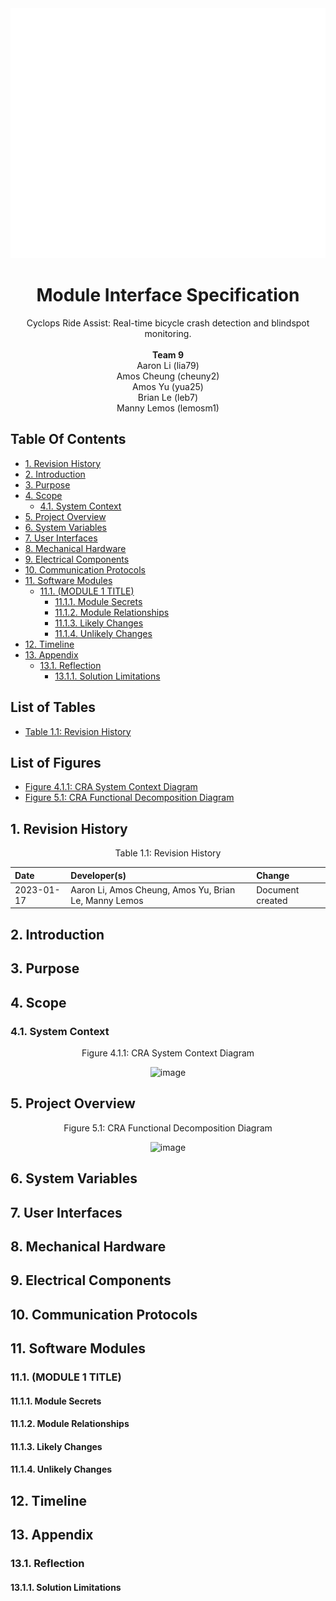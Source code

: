 <div align="center">

<a href="https://github.com/amosyu2000/cyclops">
	<img src="../../refs/header.svg" width="800" height="400" alt="Cyclops header">
</a>

# Module Interface Specification <!-- omit in toc -->
Cyclops Ride Assist: Real-time bicycle crash detection and blindspot monitoring.<br/>  
__Team 9__  
Aaron Li (lia79)  
Amos Cheung (cheuny2)  
Amos Yu (yua25)  
Brian Le (leb7)  
Manny Lemos (lemosm1)  

</div>

<div style="page-break-after: always;"></div> <!-- Page Break -->

## Table Of Contents <!-- omit in toc -->
- [1. Revision History](#1-revision-history)
- [2. Introduction](#2-introduction)
- [3. Purpose](#3-purpose)
- [4. Scope](#4-scope)
	- [4.1. System Context](#41-system-context)
- [5. Project Overview](#5-project-overview)
- [6. System Variables](#6-system-variables)
- [7. User Interfaces](#7-user-interfaces)
- [8. Mechanical Hardware](#8-mechanical-hardware)
- [9. Electrical Components](#9-electrical-components)
- [10. Communication Protocols](#10-communication-protocols)
- [11. Software Modules](#11-software-modules)
	- [11.1. (MODULE 1 TITLE)](#111-module-1-title)
		- [11.1.1. Module Secrets](#1111-module-secrets)
		- [11.1.2. Module Relationships](#1112-module-relationships)
		- [11.1.3. Likely Changes](#1113-likely-changes)
		- [11.1.4. Unlikely Changes](#1114-unlikely-changes)
- [12. Timeline](#12-timeline)
- [13. Appendix](#13-appendix)
	- [13.1. Reflection](#131-reflection)
		- [13.1.1. Solution Limitations](#1311-solution-limitations)

## List of Tables <!-- omit in toc -->
- [Table 1.1: Revision History](#rh)

## List of Figures <!-- omit in toc -->
- [Figure 4.1.1: CRA System Context Diagram](#scd)
- [Figure 5.1: CRA Functional Decomposition Diagram](#fdd)

## 1. Revision History
<div align="center">

<p id="rh">Table 1.1: Revision History</p>

| Date | Developer(s) | Change |
|:--|:--|:--|
| 2023-01-17 | Aaron Li, Amos Cheung, Amos Yu, Brian Le, Manny Lemos | Document created |

</div>

## 2. Introduction

## 3. Purpose

## 4. Scope

### 4.1. System Context

<div align="center">
<p id="scd">Figure 4.1.1: CRA System Context Diagram</p>

![image](https://user-images.githubusercontent.com/68861121/193955661-d965823f-079b-444f-9cb3-cf34a120ac87.png)  

</div>

## 5. Project Overview

<div align="center">
<p id="fdd">Figure 5.1: CRA Functional Decomposition Diagram</p>

![image](https://user-images.githubusercontent.com/46848538/194148017-fdbf2709-8ab7-48b0-b066-e4e0d635e83c.png)  

</div>

## 6. System Variables

## 7. User Interfaces

## 8. Mechanical Hardware

## 9. Electrical Components

## 10. Communication Protocols

## 11. Software Modules

### 11.1. (MODULE 1 TITLE)

#### 11.1.1. Module Secrets

#### 11.1.2. Module Relationships

#### 11.1.3. Likely Changes

#### 11.1.4. Unlikely Changes

## 12. Timeline

## 13. Appendix

### 13.1. Reflection

#### 13.1.1. Solution Limitations